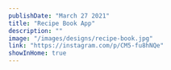 ```yaml
---
publishDate: "March 27 2021"
title: "Recipe Book App"
description: ""
image: "/images/designs/recipe-book.jpg"
link: "https://instagram.com/p/CM5-fu8hNQe"
showInHome: true
---
```

